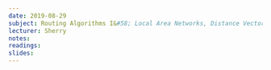 ```yaml
---
date: 2019-08-29
subject: Routing Algorithms I&#58; Local Area Networks, Distance Vector vs Link State, SDN
lecturer: Sherry
notes: 
readings:
slides:
---
```

